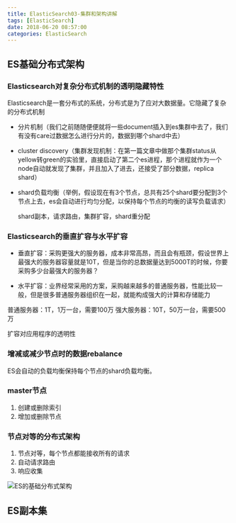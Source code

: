 ```yaml
---
title: ElasticSearch03-集群和架构讲解
tags: [ElasticSearch]
date: 2018-06-20 08:57:00
categories: ElasticSearch
---
```


## ES基础分布式架构

### Elasticsearch对复杂分布式机制的透明隐藏特性

Elasticsearch是一套分布式的系统，分布式是为了应对大数据量。它隐藏了复杂的分布式机制

* 分片机制（我们之前随随便便就将一些document插入到es集群中去了，我们有没有care过数据怎么进行分片的，数据到哪个shard中去）
<!--more-->
* cluster discovery（集群发现机制：在第一篇文章中做那个集群status从yellow转green的实验里，直接启动了第二个es进程，那个进程就作为一个node自动就发现了集群，并且加入了进去，还接受了部分数据，replica shard）

* shard负载均衡（举例，假设现在有3个节点，总共有25个shard要分配到3个节点上去，es会自动进行均匀分配，以保持每个节点的均衡的读写负载请求）

	shard副本，请求路由，集群扩容，shard重分配
	

	
### Elasticsearch的垂直扩容与水平扩容

* 垂直扩容：采购更强大的服务器，成本非常高昂，而且会有瓶颈，假设世界上最强大的服务器容量就是10T，但是当你的总数据量达到5000T的时候，你要采购多少台最强大的服务器？

* 水平扩容：业界经常采用的方案，采购越来越多的普通服务器，性能比较一般，但是很多普通服务器组织在一起，就能构成强大的计算和存储能力

普通服务器：1T，1万一台，需要100万
强大服务器：10T，50万一台，需要500万

扩容对应用程序的透明性




### 增减或减少节点时的数据rebalance

ES会自动的负载均衡保持每个节点的shard负载均衡。

### master节点

1. 创建或删除索引
2. 增加或删除节点

### 节点对等的分布式架构

1. 节点对等，每个节点都能接收所有的请求
2. 自动请求路由
3. 响应收集

![ES的基础分布式架构](/img/es/03/ES的基础分布式架构.png)



## ES副本集
